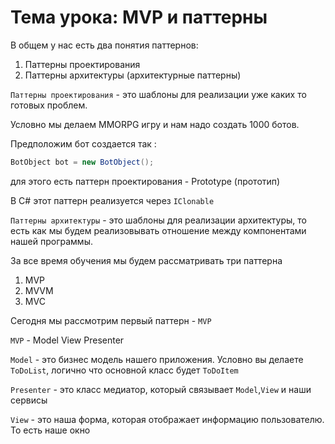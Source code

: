 ﻿# Тема урока: MVP и паттерны

В общем у нас есть два понятия паттернов:
1. Паттерны проектирования
2. Паттерны архитектуры (архитектурные паттерны)

`Паттерны проектирования` - 
это шаблоны для реализации уже 
каких то готовых проблем.

Условно мы делаем MMORPG игру и нам 
надо создать 1000 ботов.

Предположим бот создается так :

```csharp
BotObject bot = new BotObject();
```
для этого есть паттерн проектирования -
Prototype (прототип)

В C# этот паттерн реализуется через `IClonable`



`Паттерны архитектуры` -
это шаблоны для реализации архитектуры, 
то есть как мы будем реализовывать отношение 
между компонентами нашей программы.

За все время обучения мы будем рассматривать
три паттерна

1. MVP
2. MVVM
3. MVC

Сегодня мы рассмотрим первый паттерн - `MVP`

`MVP` - Model View Presenter

`Model` - это бизнес модель нашего приложения.
Условно вы делаете `ToDoList`, логично что 
основной класс будет `ToDoItem`

`Presenter` - это класс медиатор, который
связывает `Model`,`View` и наши сервисы

`View` - это наша форма, которая отображает
информацию пользователю.
То есть наше окно

